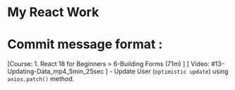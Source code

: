 # My React Work

# Commit message format : 

[Course: 1. React 18 for Beginners > 6-Building Forms (71m) ] [ Video: #13-Updating-Data_mp4_5min_25sec ] -  Update User (`optimistic update`) using `axios.patch()` method.   

